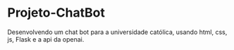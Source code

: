 # Projeto-ChatBot
Desenvolvendo um chat bot para a universidade católica, usando html, css, js, Flask e a api da openai.
